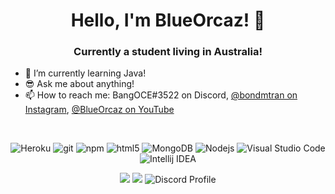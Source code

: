 
<h1 align="center">Hello, I'm BlueOrcaz! 👋</h1>

<h3 align="center">Currently a student living in Australia!</h3>

- 🔭 I’m currently learning Java!
- 😎 Ask me about anything!
- 📫 How to reach me: BangOCE#3522 on Discord, [@bondmtran on Instagram](https://www.instagram.com/bondmtran/), [@BlueOrcaz on YouTube](https://www.youtube.com/channel/UCxbJH5cCtnxyKxMoUkjVifg)


<br>
  <p align="center">
 <img alt="Heroku" src="https://img.shields.io/badge/-Heroku-430098?style=flat-square&logo=heroku&logoColor=white" />
 <img alt="git" src="https://img.shields.io/badge/-Git-F05032?style=flat-square&logo=git&logoColor=white" />
 <img alt="npm" src="https://img.shields.io/badge/-NPM-CB3837?style=flat-square&logo=npm&logoColor=white" />
 <img alt="html5" src="https://img.shields.io/badge/-HTML5-E34F26?style=flat-square&logo=html5&logoColor=white" />
 <img alt="MongoDB" src="https://img.shields.io/badge/-MongoDB-13aa52?style=flat-square&logo=mongodb&logoColor=white" />
 <img alt="Nodejs" src="https://img.shields.io/badge/-Nodejs-43853d?style=flat-square&logo=Node.js&logoColor=white" />
 <img alt="Visual Studio Code" src="https://img.shields.io/badge/-vscode-0078d7?style=flat-square&logo=visualstudiocode&logoColor=white" />
 <img alt="Intellij IDEA" src="https://img.shields.io/badge/-intellij-D0A384?style=flat-square&logo=intellijidea&logoColor=white" />
 </p>
</details>


  <p align="center">
<img src="https://github-readme-stats.vercel.app/api/top-langs/?username=BlueOrcaz&&show_icons=true&title_color=ffffff&icon_color=33BEFF&text_color=FFFFFF&bg_color=151515">
  <img src="https://github-readme-stats.vercel.app/api?username=BlueOrcaz&&show_icons=true&title_color=ffffff&icon_color=33BEFF&text_color=FFFFFF&bg_color=151515">
  <img src="https://lanyard-profile-readme.vercel.app/api/362542194072092673?bg=0a0f16" alt="Discord Profile"/>
    </p>
    <p align="center">
  <a href="https://discord.com/users/567885938160697377">
    
  </a>
</p>






